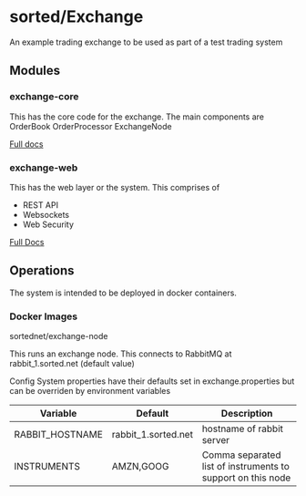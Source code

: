 
# sorted/Exchange

An example trading exchange to be used as part of a test trading system


## Modules

### exchange-core
This has the core code for the exchange. The main components are 
OrderBook
OrderProcessor
ExchangeNode

[Full docs](exchange-core.md)

### exchange-web
This has the web layer or the system. This comprises of
* REST API
* Websockets
* Web Security

[Full Docs](exchange-web.md)

## Operations

The system is intended to be deployed in docker containers.

### Docker Images

sortednet/exchange-node

This runs an exchange node. This connects to RabbitMQ at rabbit_1.sorted.net (default value)

Config
System properties have their defaults set in exchange.properties but can be overriden by environment variables

| Variable            | Default             | Description                                                 |
|---------------------|---------------------|-------------------------------------------------------------|
| RABBIT_HOSTNAME     | rabbit_1.sorted.net | hostname of rabbit server                                   |
| INSTRUMENTS         | AMZN,GOOG           | Comma separated list of instruments to support on this node |






